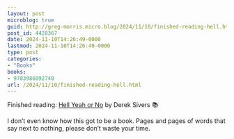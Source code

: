 ```yaml
---
layout: post
microblog: true
guid: http://greg-morris.micro.blog/2024/11/10/finished-reading-hell.html
post_id: 4428367
date: 2024-11-10T14:26:49-0000
lastmod: 2024-11-10T14:26:49-0000
type: post
categories:
- "Books"
books:
- 9783986092740
url: /2024/11/10/finished-reading-hell.html
---
```

Finished reading: [Hell Yeah or No](https://micro.blog/books/9783986092740) by Derek Sivers 📚

I don’t even know how this got to be a book. Pages and pages of words that say next to nothing, please don’t waste your time. 
